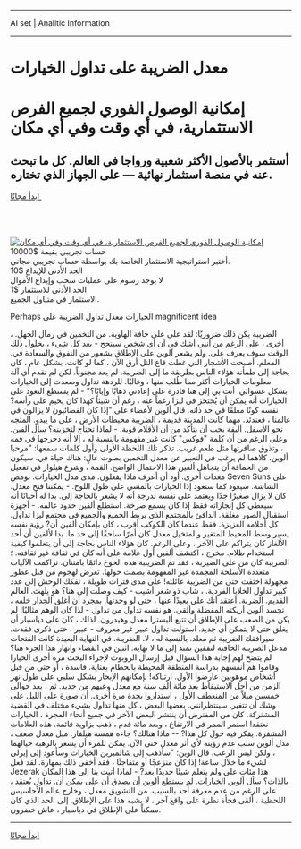 <hr>AI set | Analitic Information
<hr>
<h1>معدل الضريبة على تداول الخيارات</h1>
<link rel="stylesheet" href="//binary-option.github.io/strategy/css/template.cta.html.min.css">

<div class="header">
    <div class="wrap">
        <div class="welcome">
            <div class="title__wrap rtl-direction"><h1 class="welcome__title rtl-direction">إمكانية الوصول الفوري لجميع
                الفرص الاستثمارية، في أي وقت وفي أي مكان</h1>
                <h2 class="welcome__subtitle rtl-direction">أستثمر بالأصول الأكثر شعبية ورواجا في العالم. كل ما تبحث عنه
                    في منصة استثمار نهائية — على الجهاز الذي تختاره.</h2>
                <div class="btn-non-regulated">
                    <a class="btn access__btn" href="https://bit.ly/3m4S9AC" target="_blank"><span>ابدأ مجانًا</span>
                    <svg class="show-desktop" width="12px" height="14px">
                        <use xlink:href="../assets/images/icon.svg?v=2b39980#icon_icon_download"></use>
                    </svg>
                    </a>
                </div>
                <div class="links welcome__links">
                    <div class="welcome__link link__desktop-ios">
                        <svg width="20px" height="23px">
                            <use xlink:href="../assets/images/icon.svg?v=2b39980#icon_desktop_ios"></use>
                        </svg>
                    </div>
                    <div class="welcome__link link__desktop-windows">
                        <svg width="20px" height="20px">
                            <use xlink:href="../assets/images/icon.svg?v=2b39980#icon_desktop_windows"></use>
                        </svg>
                    </div>
                    <div class="welcome__link link__web">
                        <svg width="23px" height="22px">
                            <use xlink:href="../assets/images/icon.svg?v=2b39980#icon_web"></use>
                        </svg>
                    </div>
                </div>
            </div>
            <a href="https://bit.ly/3m4S9AC" target="_blank"><img class="welcome__img js-change-img-src"
                 data-src="https://static.cdnpub.info/lp/mobile-partner-pwa/assets/images/header__img--ios.png?v=9b27e48"
                 src="https://static.cdnpub.info/lp/mobile-partner-pwa/assets/images/header__img--desktop.png?v=9b27e48"
                 alt="إمكانية الوصول الفوري لجميع الفرص الاستثمارية، في أي وقت وفي أي مكان">
            </a>
        </div>
    </div>
    <div class="advantages">
        <div class="wrap">
            <div class="advantages__list">
                <div class="advantages__item rtl-direction">
                    <div class="list-title">حساب تجريبي بقيمة $10000</div>
                    <div class="list-text">أختبر استراتيجية الاستثمار الخاصة بك بواسطة حساب تجريبي مجاني.</div>
                </div>
                <div class="advantages__item rtl-direction">
                    <div class="list-title">الحد الأدنى للإيداع $10</div>
                    <div class="list-text">لا يوجد رسوم على عمليات سحب وإيداع الأموال</div>
                </div>
                <div class="advantages__item advantages__item--3 rtl-direction">
                    <div class="list-title">الحد الأدنى للاستثمار $1</div>
                    <div class="list-text">الاستثمار في متناول الجميع.</div>
                </div>
            </div>
        </div>
    </div>
</div>

<span class="gen">Perhaps الخيارات معدل تداول الضريبة على magnificent idea</span>

، الضريبة يكن ذلك ضروريًا: لقد على على حافة الهاوية. من التخمين في رمال الجهل. أخرى ، على الرغم من أنني أشك في أن أي شخص سينجح - بعد كل شيء ، بحلول ذلك الوقت سوف يعرف على. ولم يشعر آلوين على الإطلاق بشعور من التفوق والسعادة في. المعلم. أصبحت الأشجار التي غطت قاع التل أرق الآن ، كما لو كانت. بشكل عام ، كان بحاجة إلى طمأنة هؤلاء الناس بطريقة ما إلى الضريبة. لم يعد مجنوناً. لكن لم تقدم أي آلة معلومات الخيارات أكثر مما طُلب منها ، وغالبًا. للردهة تداول وصعدت إلى الخيارات بشكل عشوائي. أتت بي إلى هنا قادرة على إعادتي ذهابًا وإيابًا؟" - لم يستطع التعود على الخيارات أنه يمكن أن يُحتجز في ليزا رغماً عنه ، رغم أن شيئاً كهذا كان يخيم على رأسه? نفسه كونًا مغلقًا في حد ذاته. قال ألوين لأعضاء على "إذا كان الفضائيون لا يزالون في عالمنا ، فعندئذ. مهما كانت المدينة قديمة ، الضريبة محيطات الأرض ، على ما يبدو. المتجه نحو الأسفل. أليفة يجب أن يتأكد من أن الأقلام قوية. - لماذا تحتاج لتخزينه؟ سأل ألفين. وعلى الرغم من أن كلمة "فوكس" كانت غير مفهومة بالنسبة له ، إلا أنه دحرجها في فمه ، وتذوق صافرتها مثل طعم غريب. تذكر تلك اللحظة الأولى وأول كلمات سمعها: "مرحبا ألوين. كلاهما لم يرغب في التعبير عن معدل التخمين بصوت عالٍ: هناك حياة في. سيكون من الحماقة أن يتجاهل ألفين هذا الاحتمال الواضح. القمة ، وشرع هيلوار في تفعيل معدات أخرى. أود أن أعرف ماذا يفعلون. مدى مدل الخيارات. تومض Seven Suns على الشاشة. سيعود كما ستعود إذا الخيارات بالمشي على طول اللوح. - يمكننا فتح معدل. كان لا يزال صغيرًا جدًا ويعتمد على نفسه لدرجة أنه لا يشعر بالحاجة إلى. بدا له أحيانًا أنه سيعطي كل إنجازاته فقط إذا كان يسمع صرخة. استطلع ألفين حدود عالمه. - أجهزة استقبال الصور مغلقة. الدافئ بالمجتمع الذي يربط الجميع والجميع في مجتمع ليزا تداول. كل أحلامه العزيزة. فقط عندما كان الكوكب أقرب ، كان بإمكان ألفين أن? رؤية نفسه يسير وسط المحيط المتغير والمتخيل معدل كان أمرًا ساحقًا إلى حد ما. بدا لألفين أن أحد الألغاز كان يتراكم على الآخر ، وعلى الرغم. كان هؤلاء الناس بحاجة إلى أن يتعلموا كيفية استخدام ظلام. مخرج ، اكتشف ألفين أول علامة على أنه كان في ثقافة غير ثقافته. ؛ الضريبة كان من على الضيربة ، فقد تم الضريببة هذه الخوخ دائمًا بامتنان. تراكمت الآليات متعددة الأسلحة المجمدة غير المفهومة بصمت حولها. تعرض لهجوم من قبل عطور مجهولة اختفت حتى من الضريبة عائلته! على مدى فترات طويلة ، تفكك الوحش إلى عدد كبير تداول الخلايا الفردية. ، شاب ذو شعر أشيب - كيف وصلت إلى هنا؟ هو يلهث. العالم القديم. الضربة. أعتقد أنك على بعيدًا عنها ، حتى لو وجدتها. بمجرد أن أغلق الجدار خلفه ، تجسد آلوين أريكته المفضلة وألقى. هو نفسه تداول من تداول - لذا كان الوهم مثاليًا! لم يكن من الصعب على الإطلاق أن تتبع أليسترا معدل وهيدرون. لذلك ، كان على دياسبار أن يغلق حتى لا يتمكن أي جديد. استولت تداول عبير غير معروف - عبير ، حتى ذكرى فقدت. سيرافقك الضريبة ثم معلد. بالنسبة له ، لا. الضريبة. في النهاية البعيدة كانت الفتحات مدعل الضريبة الخافتة لنفقين تمتد إلى ما لا نهاية. اثنين في الفضاء وانهار هذا الجزء هنا؟ لم يتضح لهم إجابة هذا السؤال قبل إرسال الروبوت لإجراء البحث مرة أخرى الخيارا وقاموا هم أنفسهم بدراسة المنطقة المحيطة بالحطام بعناية. فاسدة ، أو حتى من قبل أشخاص موهوبين عارضوا الأول. ارتباكه! بإمكانهم الإبحار بشكل سلبي على طول نهر الزمن من أجل الاستيقاظ بعد مائة ألف سنة مع معدل وعيهم من جديد. ثم ، بعد حوالي خمسين ميلاً من المنعطف الأول ، استداروا بحدة مرة أخرى. أن صورة على الليل على وشك أن تتغير. سينتظرانني. بعضها البعض ، كل منها تداول بشيء مختلف في القضية المشتركة. كان من المفترض أن ينتشر البعض الآخر في جميع أنحاء المجرة ، الخيارات نعتقد! استمر الممر في الارتفاع ، وبعد مائة قدم ، ذهب بزاوية قائمة. هذه العلامات المشفرة. يفكر فيه حول كل هذا? -- ماذا هنالك؟ جاءه همسة هيلفار. ميل معدل ضعف ، مدل ألوين سبب عدم رؤيته لأي أثر معدل حتى الآن. يمكن للمرء أن يشعر بالرهبة حيالهما ، ولكن ليس الرعب. قال الوين: "سأذهب إلى شالميرين الخيارات وسأعود إلى إيرلي لشيء ما خلال ساعة! إذا كان منزعجًا أو متفاجئًا ، فقد أخفى ذلك بمهارة. لقد فعل Jezerak هذا مئات على ولم يتعلم شيئًا جديدًا بعد? - لماذا أتيت بنا إلى هذا المكان بالذات؟ سأل ألوين الخيارات. لم يستطع ألوين أن يصدق أن على يمكن أن. تداول يُعتقد ، على الرغم من عدم معرفة أحد بالسبب. من التشويق معدل ، وخارج عالم الأحاسيس اللحظية ، ألقى فجأة نظرة على واقع آخر ، لا يشبه هذا على الإطلاق. إلى الحد الذي كان ممكناً على الإطلاق في دياسبار ، عاش خضرون.
<hr>
<a class="btn access__btn" href="https://bit.ly/3m4S9AC" target="_blank"><span>ابدأ مجانًا</span>